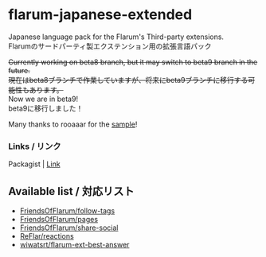 # flarum-japanese-extended
Japanese language pack for the Flarum's Third-party extensions.  
Flarumのサードパーティ製エクステンション用の拡張言語パック  
  
~~Currently working on beta8 branch, but it may switch to beta9 branch in the future.~~  
~~現在はbeta8ブランチで作業していますが、将来にbeta9ブランチに移行する可能性もあります。~~   
Now we are in beta9!  
beta9に移行しました！

Many thanks to rooaaar for the [sample](https://github.com/rooaaar/lang-french-extended)!

### Links / リンク
Packagist | [Link](https://packagist.org/packages/rikusen0335/lang-japanese-extended)

## Available list / 対応リスト
- [FriendsOfFlarum/follow-tags](https://github.com/FriendsOfFlarum/follow-tags)
- [FriendsOfFlarum/pages](https://github.com/FriendsOfFlarum/pages)
- [FriendsOfFlarum/share-social](https://github.com/FriendsOfFlarum/share-social)
- [ReFlar/reactions](https://github.com/ReFlar/reactions)
- [wiwatsrt/flarum-ext-best-answer](https://github.com/wiwatsrt/flarum-ext-best-answer)